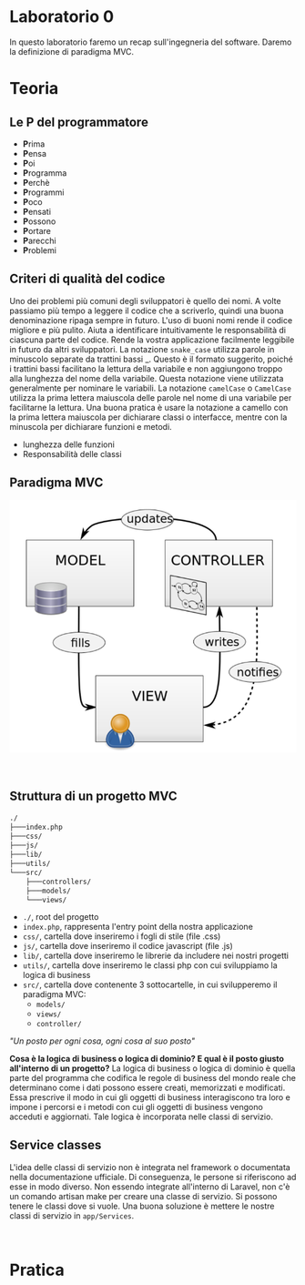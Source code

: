 # Laboratorio 0
In questo laboratorio faremo un recap sull'ingegneria del software. Daremo la definizione di paradigma MVC.

# Teoria


## Le P del programmatore
- **P**rima
- **P**ensa
- **P**oi
- **P**rogramma
- **P**erchè
- **P**rogrammi
- **P**oco
- **P**ensati
- **P**ossono 
- **P**ortare
- **P**arecchi
- **P**roblemi


## Criteri di qualità del codice


Uno dei problemi più comuni degli sviluppatori è quello dei nomi. A volte passiamo più tempo a leggere il codice che a scriverlo, quindi una buona denominazione ripaga sempre in futuro. L'uso di buoni nomi rende il codice migliore e più pulito. Aiuta a identificare intuitivamente le responsabilità di ciascuna parte del codice. Rende la vostra applicazione facilmente leggibile in futuro da altri sviluppatori. La notazione ``snake_case`` utilizza parole in minuscolo separate da trattini bassi _. Questo è il formato suggerito, poiché i trattini bassi facilitano la lettura della variabile e non aggiungono troppo alla lunghezza del nome della variabile. Questa notazione viene utilizzata generalmente per nominare le variabili.
La notazione ``camelCase`` o ``CamelCase`` utilizza la prima lettera maiuscola delle parole nel nome di una variabile per facilitarne la lettura. 
Una buona pratica è usare la notazione a camello con la prima lettera maiuscola per dichiarare classi o interfacce, mentre con la minuscola per dichiarare funzioni e metodi.

- lunghezza delle funzioni
- Responsabilità delle classi 


## Paradigma MVC

![drawing](../img/mvc_paradigm.PNG)


&nbsp;



## Struttura di un progetto MVC
```
./
├───index.php
├───css/
├───js/
├───lib/
├───utils/
└───src/
    ├───controllers/
    ├───models/
    └───views/
```


* ``./``, root del progetto
* ``index.php``, rappresenta l'entry point della nostra applicazione
* ``css/``, cartella dove inseriremo i fogli di stile (file .css)
* ``js/``, cartella dove inseriremo il codice javascript (file .js)
* ``lib/``, cartella dove inseriremo le librerie da includere nei nostri progetti
* ``utils/``, cartella dove inseriremo le classi php con cui sviluppiamo la logica di business
* ``src/``, cartella dove contenente 3 sottocartelle, in cui svilupperemo il paradigma MVC:
    * ``models/``
    * ``views/``
    * ``controller/``

*"Un posto per ogni cosa, ogni cosa al suo posto"*

**Cosa è la logica di business o logica di dominio? E qual è il posto giusto all'interno di un progetto?**
La logica di business o logica di dominio è quella parte del programma che codifica le regole di business del mondo reale che determinano come i dati possono essere creati, memorizzati e modificati. Essa prescrive il modo in cui gli oggetti di business interagiscono tra loro e impone i percorsi e i metodi con cui gli oggetti di business vengono acceduti e aggiornati. Tale logica è incorporata nelle classi di servizio. 

## Service classes
L'idea delle classi di servizio non è integrata nel framework o documentata nella documentazione ufficiale. Di conseguenza, le persone si riferiscono ad esse in modo diverso. 
Non essendo integrate all'interno di Laravel, non c'è un comando artisan make per creare una classe di servizio. Si possono tenere le classi dove si vuole. Una buona soluzione è mettere le nostre classi di servizio in ``app/Services``.


&nbsp;
# Pratica



